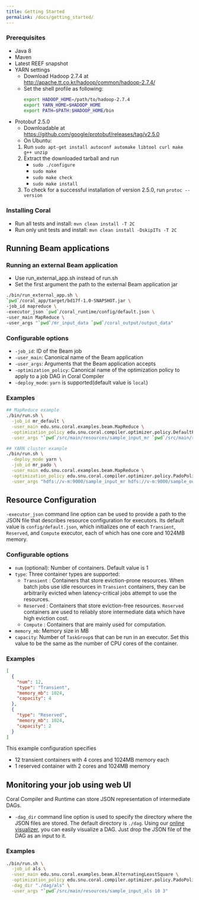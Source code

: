 ```yaml
---
title: Getting Started
permalink: /docs/getting_started/
---
```


### Prerequisites
* Java 8
* Maven
* Latest REEF snapshot
* YARN settings
    * Download Hadoop 2.7.4 at http://apache.tt.co.kr/hadoop/common/hadoop-2.7.4/
    * Set the shell profile as following:
        ```bash
        export HADOOP_HOME=/path/to/hadoop-2.7.4
        export YARN_HOME=$HADOOP_HOME
        export PATH=$PATH:$HADOOP_HOME/bin
        ```
* Protobuf 2.5.0
    * Downloadable at https://github.com/google/protobuf/releases/tag/v2.5.0
    * On Ubuntu:
    1. Run `sudo apt-get install autoconf automake libtool curl make g++ unzip`
    2. Extract the downloaded tarball and run
        * `sudo ./configure`
        * `sudo make`
        * `sudo make check`
        * `sudo make install`
    3. To check for a successful installation of version 2.5.0, run `protoc --version`

### Installing Coral 
* Run all tests and install: `mvn clean install -T 2C`
* Run only unit tests and install: `mvn clean install -DskipITs -T 2C`

## Running Beam applications
### Running an external Beam application
* Use run_external_app.sh instead of run.sh
* Set the first argument the path to the external Beam application jar

```bash
./bin/run_external_app.sh \
`pwd`/coral_app/target/bd17f-1.0-SNAPSHOT.jar \
-job_id mapreduce \
-executor_json `pwd`/coral_runtime/config/default.json \
-user_main MapReduce \
-user_args "`pwd`/mr_input_data `pwd`/coral_output/output_data"
```

### Configurable options
* `-job_id`: ID of the Beam job
* `-user_main`: Canonical name of the Beam application
* `-user_args`: Arguments that the Beam application accepts
* `-optimization_policy`: Canonical name of the optimization policy to apply to a job DAG in Coral Compiler
* `-deploy_mode`: `yarn` is supported(default value is `local`)

### Examples
```bash
## MapReduce example
./bin/run.sh \
  -job_id mr_default \
  -user_main edu.snu.coral.examples.beam.MapReduce \
  -optimization_policy edu.snu.coral.compiler.optimizer.policy.DefaultPolicy \
  -user_args "`pwd`/src/main/resources/sample_input_mr `pwd`/src/main/resources/sample_output"

## YARN cluster example
./bin/run.sh \
  -deploy_mode yarn \
  -job_id mr_pado \
  -user_main edu.snu.coral.examples.beam.MapReduce \
  -optimization_policy edu.snu.coral.compiler.optimizer.policy.PadoPolicy \
  -user_args "hdfs://v-m:9000/sample_input_mr hdfs://v-m:9000/sample_output_mr"
```

## Resource Configuration
`-executor_json` command line option can be used to provide a path to the JSON file that describes resource configuration for executors. Its default value is `config/default.json`, which initializes one of each `Transient`, `Reserved`, and `Compute` executor, each of which has one core and 1024MB memory.

### Configurable options
* `num` (optional): Number of containers. Default value is 1
* `type`:  Three container types are supported:
	* `Transient` : Containers that store eviction-prone resources. When batch jobs use idle resources in `Transient` containers, they can be arbitrarily evicted when latency-critical jobs attempt to use the resources.
	* `Reserved` : Containers that store eviction-free resources. `Reserved` containers are used to reliably store intermediate data which have high eviction cost.
	* `Compute` : Containers that are mainly used for computation.
* `memory_mb`: Memory size in MB
* `capacity`: Number of `TaskGroup`s that can be run in an executor. Set this value to be the same as the number of CPU cores of the container.

### Examples
```json
[
  {
    "num": 12,
    "type": "Transient",
    "memory_mb": 1024,
    "capacity": 4
  },
  {
    "type": "Reserved",
    "memory_mb": 1024,
    "capacity": 2
  }
]
```

This example configuration specifies
* 12 transient containers with 4 cores and 1024MB memory each
* 1 reserved container with 2 cores and 1024MB memory

## Monitoring your job using web UI
Coral Compiler and Runtime can store JSON representation of intermediate DAGs.
* `-dag_dir` command line option is used to specify the directory where the JSON files are stored. The default directory is `./dag`.
Using our [online visualizer](https://service.jangho.io/Coral-dag/), you can easily visualize a DAG. Just drop the JSON file of the DAG as an input to it.

### Examples
```bash
./bin/run.sh \
  -job_id als \
  -user_main edu.snu.coral.examples.beam.AlternatingLeastSquare \
  -optimization_policy edu.snu.coral.compiler.optimizer.policy.PadoPolicy \
  -dag_dir "./dag/als" \
  -user_args "`pwd`/src/main/resources/sample_input_als 10 3"
```

